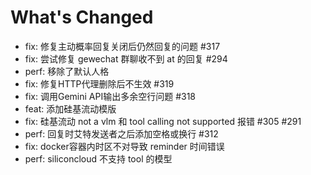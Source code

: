 # What's Changed

- fix: 修复主动概率回复关闭后仍然回复的问题 #317
- fix: 尝试修复 gewechat 群聊收不到 at 的回复 #294
- perf: 移除了默认人格
- fix: 修复HTTP代理删除后不生效 #319
- fix: 调用Gemini API输出多余空行问题 #318
- feat: 添加硅基流动模版
- fix: 硅基流动 not a vlm 和 tool calling not supported 报错 #305 #291
- perf: 回复时艾特发送者之后添加空格或换行 #312
- fix: docker容器内时区不对导致 reminder 时间错误
- perf: siliconcloud 不支持 tool 的模型